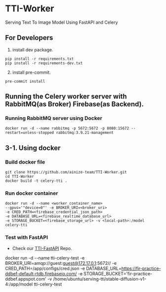 # TTI-Worker

Serving Text To Image Model Using FastAPI and Celery

## For Developers

1. install dev package.

```shell
pip install -r requirements.txt
pip install -r requirements-dev.txt
```

2. install pre-commit.

```shell
pre-commit install
```

## Running the Celery worker server with RabbitMQ(as Broker) Firebase(as Backend).
### Running RabbitMQ server using Docker
```shell
docker run -d --name rabbitmq -p 5672:5672 -p 8080:15672 --restart=unless-stopped rabbitmq:3.9.21-management
```

## 3-1. Using docker
### Build docker file
```
git clone https://github.com/ainize-team/TTI-Worker.git
cd TTI-Worker
docker build -t celery-tti .
```

### Run docker container
```
docker run -d --name <worker_container_name>
--gpus='"device=0"' -e BROKER_URI=<broker_uri> 
-e CRED_PATH=<firebase_credential_json_path> 
-e DATABASE_URL=<firebase_realtime_database_url> 
-e STORAGE_BUCKET=<firebase_storage_url> -v <local-path>:/model 
celery-tti
```

### Test with FastAPI
- Check our [TTI-FastAPI](https://github.com/ainize-team/TTI-FastAPI) Repo.

docker run -d --name tti-celery-test -e BROKER_URI=amqp://guest:guest@172.17.0.1:5672// -e CRED_PATH=/app/configs/cred.json -e DATABASE_URL=https://fir-practice-ddbef-default-rtdb.firebaseio.com/ -e STORAGE_BUCKET='fir-practice-ddbef.appspot.com' -v /home/ubuntu/serving-tti/stable-diffusion-v1-4:/app/model tti-celery-test